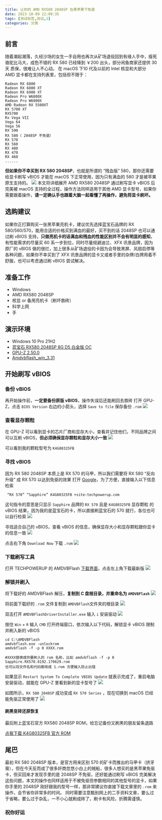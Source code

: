 ```yaml
---
title: 让你的 AMD RX580 2048SP 在黑苹果下免驱
date: 2023-10-09 22:09:35
tags: [测试标签,测试,1]
categories: 分类
---
```



## 前言
随着潮起潮落，久经沙场的女生一手自用也再次从矿场退役回到有缘人手中，瘦死骆驼比马大，成色不错的 RX 580 已经降到 ￥200 出头，部分闲鱼商家还提供 30天 质保，很难让人不心动。
在 macOS 下10 代及以前的 Intel 核显和大部分 AMD 显卡都在支持列表里，包括但不限于：

    Radeon RX 6800
    Radeon RX 6800 XT
    Radeon RX 6900 XT
    Radeon Pro W6800X
    Radeon Pro W6900X
    AMD Radeon RX 5500XT
    RX 5700 XT 
    RX5700 
    Rx Vega VII
    Vega 64
    Vega 56
    RX 590
    RX 580（ 2048SP 不免驱）
    RX 570
    RX 560
    RX 480
    RX 470
    RX 460
    ......



**但如果你不幸买到 RX 580 2048SP**，也就是所谓的 “残血版” 580，那你还需要给显卡刷写 vBIOS 才能在 macOS 下正常使用，因为只有满血的 580 才是被苹果原生支持的。
![](https://tc.mspace.cc/images/2022/11/05/202211051137064.png)
本文将详细展开 AMD RX580 2048SP 通过刷写显卡 vBIOS 后完美被 macOS 支持的全过程，操作方法同样适用于其他 AMD 显卡型号，如果你需要跟着操作，**请一定确认手也跟着大脑一起看懂了再操作，避免将显卡刷坏。**

## 选购建议
如果你正打算购买一张黑苹果亮机卡，建议优先选择蓝宝石品牌的 RX 580/560/570，能用合适的价格买到满血的最好，买不到的话 2048SP 也可以通过刷 vBIOS 支持，**只做亮机卡的话满血和残血的性能区别并不会有明显的感知**，有性能需求的尽量买 60 系一步到位，同时尽量规避迪兰、XFX 讯景品牌，因为原厂的 vBIOS 做的很烂，加上很多从矿场退役的卡因为会导致黑屏、风扇启停等各种问题，如果你不幸买到了 XFX 讯景品牌的显卡又或者手里的杂牌/白牌用着不舒服，也可以考虑通过刷 vBIOS 尝试解决。




## 准备工作
- Windows
- AMD RX580 2048SP
- 核显 or 备用亮机卡（刷坏救砖）
- 科学上网
- 手

## 演示环境

- Windows 10 Pro 21H2
- [蓝宝石 RX580 2048SP 8G D5 白金版 OC ](https://www.sapphiretech.com/zh-cn/consumer/pulse-rx-580-2048sp-8g-g5-oc_c)
- [GPU-Z 2.50.0](https://vicar.lanzoub.com/iLU5p0fruita)
- [Amdvbflash_win_3.31](https://www.techpowerup.com/download/ati-atiflash/)


## 开始刷写 vBIOS

### 备份 vBIOS

再开始操作前，**一定要备份原版 vBIOS**，操作失误后还能刷回去救砖
打开 GPU-Z，点击 `BIOS Version` 右边的小箭头，选择 `Save to file` 保存备份 `.rom`
![](https://tc.mspace.cc/images/2022/11/12/202211121440836.png)

### 查看显存颗粒

在 GPU-Z 可以看到显卡的芯片厂商和显存大小，查看并记住他们，不同品牌之间可以互刷 vBIOS，**但必须确保显存颗粒和显存大小一致**
![](https://tc.mspace.cc/images/2022/11/12/202211121441309.png)

可以看到我的颗粒型号为 `K4G80325FB` 

### 寻找 vBIOS

因为 RX 580 2048SP 本质上是 RX 570 的马甲，所以我们需要将 RX 580 “反向升级” 成 RX 570 以达到免驱的效果
打开 [Google](https://www.google.com/)，为了方便，直接输入以下信息检索

     “RX 570” “Sapphire” K4G80325FB +site:techpowerup.com

 这句指令的意思是只显示 `Sapphire` 品牌的 `RX 570` 且是 `K4G80325FB` 显存颗粒 的 vBIOS 结果，因为我的是蓝宝石的卡，所以直接刷蓝宝石的 570 就行，各位也可以自行检索
 ![](https://tc.mspace.cc/images/2022/11/05/202211051031684.png)

 寻找适合自己的 vBIOS，查看 vBIOS 的信息，确保显存大小和显存颗粒跟你显卡的信息一致
 ![](https://tc.mspace.cc/images/2022/11/05/202211051033259.png)

 点击右下角 `Download Now` 下载 `.rom`
 ![](https://tc.mspace.cc/images/2022/11/05/202211051037861.png)

### 下载刷写工具

打开 TECHPOWERUP 的 AMDVBFlash [下载界面](https://www.techpowerup.com/download/ati-atiflash/)，点击左上角下载最新版
![](https://tc.mspace.cc/images/2022/11/05/202211051043474.png)

### 解锁并刷入

将下载好的 AMDVBFlash 解压，**复制到 C 盘根目录，并重命名为 `AMDVBFlash`**
![](https://tc.mspace.cc/images/2022/11/05/202211051048177.png)

将前面下载好的 `.rom` 文件复制到 `AMDVBFlash`文件夹的根目录
![](https://tc.mspace.cc/images/2022/11/05/202211051107668.png)


双击打开 `AMDVBFlashDriverInstaller.exe` 输入 `i` 安装驱动
![](https://tc.mspace.cc/images/2022/11/05/202211051050584.png)

按住 `Win` + `R` 输入 `CMD` 打开终端窗口，依次输入以下代码，解锁显卡 vBIOS 限制并刷入新的 vBIOS


    cd C:\AMDVBFlash
    amdvbflash.exe -unlockrom 
    amdvbflash -f -p 0 XXXX.rom

    #XXXX替换成你要刷入的 rom 名称，比如 amdvbflash -f -p 0 Sapphire.RX570.8192.170629.rom
    也可以将文件名和代码都改成 1.rom 方便输入防止出错

如果显示 `Restart System To Complete VBIOS Update` 就表示完成了，重启电脑安装驱动，就能在 GPU-Z 里看到新的显卡型号了
![](https://tc.mspace.cc/images/2022/11/12/202211121445880.png)


如图所示，`RX 580 2048SP` 成功变成 `RX 570 Series` ，现在切换到 macOS 已经能免驱正常使用了
![](https://tc.mspace.cc/images/2022/11/12/202211121416812.png)



#### 刷黑变砖还原恢复

最后附上蓝宝石官方 RX580 2048SP ROM，给忘记备份又刷黑的朋友留条退路

[点我下载 K4G80325FB 官方 ROM](https://vicar.lanzoub.com/icDJT0fru2xi)


## 尾巴

最初 RX 580 2048SP 版本，是官方用来区别 570 的矿卡而推出的马甲卡（挤牙膏），但在今天反而成了很多奸商忽悠小白上的贼船，很多人想买的是黑苹果免驱卡，但买回来才发现手里的是 2048SP 不免驱，还好能通过刷写 vBIOS 完美解决这些问题，本文的操作也同样适用于不被免驱但参数相同的其他型号的显卡，如果你手里的 2048SP 刚好跟我的型号一样，那非常建议你直接下载文章里的 `.rom` 来操作，会节省你非常多的时间。
同时需要注意甄别网上的二手资料文章，要么过于省略，要么过于杂乱，一不小心就刷成砖了，刷卡有风险，折腾需谨慎。

### 祝你好运